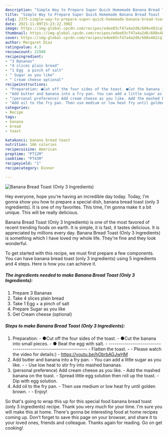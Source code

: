 ```yaml
---
description: "Simple Way to Prepare Super Quick Homemade Banana Bread Toast (Only 3 Ingredients)"
title: "Simple Way to Prepare Super Quick Homemade Banana Bread Toast (Only 3 Ingredients)"
slug: 2375-simple-way-to-prepare-super-quick-homemade-banana-bread-toast-only-3-ingredients
date: 2021-11-09T15:23:22.390Z
image: https://img-global.cpcdn.com/recipes/edee03cf47a4a2d6/680x482cq70/banana-bread-toast-only-3-ingredients-recipe-main-photo.jpg
thumbnail: https://img-global.cpcdn.com/recipes/edee03cf47a4a2d6/680x482cq70/banana-bread-toast-only-3-ingredients-recipe-main-photo.jpg
cover: https://img-global.cpcdn.com/recipes/edee03cf47a4a2d6/680x482cq70/banana-bread-toast-only-3-ingredients-recipe-main-photo.jpg
author: Margaret Diaz
ratingvalue: 4.3
reviewcount: 22940
recipeingredient:
- "3 Bananas"
- "4 slices plain bread"
- "1 Egg  a pinch of salt"
- " Sugar as you like"
- " Cream cheese optional"
recipeinstructions:
- "Preparation: ●Cut off the four sides of the toast. ●Cut the banana into small pieces. ● Beat the egg with salt. --------------------------------------------------------------- Flatten the toast.  Please watch the video for details:) https://youtu.be/hObrbAGJwHM"
- "Add butter and banana into a fry pan. You can add a little sugar as you like.  Use low heat to stir fry into mashed bananas."
- "(personal preference) Add cream cheese as you like. Add the mashed banana on the toast. Spread little egg solution then roll up the toast. Dip with egg solution."
- "Add oil to the fry pan. Then use medium or low heat fry until golden brown.  Enjoy!"
categories:
- Recipe
tags:
- banana
- bread
- toast

katakunci: banana bread toast 
nutrition: 166 calories
recipecuisine: American
preptime: "PT12M"
cooktime: "PT43M"
recipeyield: "1"
recipecategory: Dinner

---
```



![Banana Bread Toast (Only 3 Ingredients)](https://img-global.cpcdn.com/recipes/edee03cf47a4a2d6/680x482cq70/banana-bread-toast-only-3-ingredients-recipe-main-photo.jpg)

Hey everyone, hope you're having an incredible day today. Today, I'm gonna show you how to prepare a special dish, banana bread toast (only 3 ingredients). It is one of my favorites. This time, I'm gonna make it a bit unique. This will be really delicious.



Banana Bread Toast (Only 3 Ingredients) is one of the most favored of recent trending foods on earth. It is simple, it is fast, it tastes delicious. It is appreciated by millions every day. Banana Bread Toast (Only 3 Ingredients) is something which I have loved my whole life. They're fine and they look wonderful.


To get started with this recipe, we must first prepare a few components. You can have banana bread toast (only 3 ingredients) using 5 ingredients and 4 steps. Here is how you can achieve it.

<!--inarticleads1-->

##### The ingredients needed to make Banana Bread Toast (Only 3 Ingredients):

1. Prepare 3 Bananas
1. Take 4 slices plain bread
1. Take 1 Egg + a pinch of salt
1. Prepare  Sugar as you like
1. Get  Cream cheese (optional)




<!--inarticleads2-->

##### Steps to make Banana Bread Toast (Only 3 Ingredients):

1. Preparation: - ●Cut off the four sides of the toast. - ●Cut the banana into small pieces. - ● Beat the egg with salt. - --------------------------------------------------------------- - Flatten the toast. -  - Please watch the video for details:) - https://youtu.be/hObrbAGJwHM
1. Add butter and banana into a fry pan. - You can add a little sugar as you like. -  - Use low heat to stir fry into mashed bananas.
1. (personal preference) Add cream cheese as you like. - Add the mashed banana on the toast. - Spread little egg solution then roll up the toast. - Dip with egg solution.
1. Add oil to the fry pan. - Then use medium or low heat fry until golden brown. -  - Enjoy!




So that's going to wrap this up for this special food banana bread toast (only 3 ingredients) recipe. Thank you very much for your time. I'm sure you will make this at home. There's gonna be interesting food at home recipes coming up. Don't forget to save this page on your browser, and share it to your loved ones, friends and colleague. Thanks again for reading. Go on get cooking!
